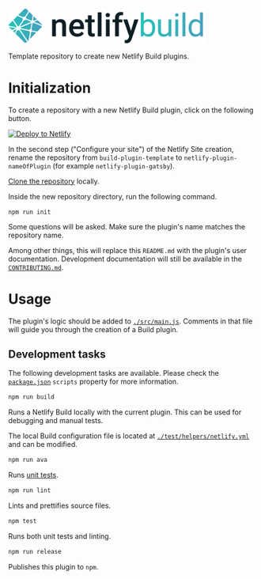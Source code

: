 <img src="static/logo.png" width="400"/><br>

Template repository to create new Netlify Build plugins.

# Initialization

To create a repository with a new Netlify Build plugin, click on the following
button.

[![Deploy to Netlify](https://www.netlify.com/img/deploy/button.svg)](https://app.netlify.com/start/deploy?repository=https://github.com/netlify/build-plugin-template)

In the second step ("Configure your site") of the Netlify Site creation, rename
the repository from `build-plugin-template` to `netlify-plugin-nameOfPlugin`
(for example `netlify-plugin-gatsby`).

[Clone the repository](https://help.github.com/en/github/creating-cloning-and-archiving-repositories/cloning-a-repository)
locally.

Inside the new repository directory, run the following command.

```
npm run init
```

Some questions will be asked. Make sure the plugin's name matches the repository
name.

Among other things, this will replace this `README.md` with the plugin's user
documentation. Development documentation will still be available in the
[`CONTRIBUTING.md`](/CONTRIBUTING.md#development-tasks).

# Usage

The plugin's logic should be added to [`./src/main.js`](/src/main.js). Comments
in that file will guide you through the creation of a Build plugin.

## Development tasks

The following development tasks are available. Please check the
[`package.json`](/package.json) `scripts` property for more information.

```bash
npm run build
```

Runs a Netlify Build locally with the current plugin. This can be used for
debugging and manual tests.

The local Build configuration file is located at
[`./test/helpers/netlify.yml`](/test/helpers/netlify.yml) and can be modified.

```bash
npm run ava
```

Runs [unit tests](/test/main.js).

```bash
npm run lint
```

Lints and prettifies source files.

```bash
npm test
```

Runs both unit tests and linting.

```bash
npm run release
```

Publishes this plugin to `npm`.

